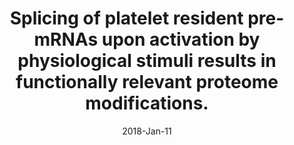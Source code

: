 ---
link: https://dx.doi.org/10.1038/s41598-017-18985-5
journal: Scientific reports
title: Splicing of platelet resident pre-mRNAs upon activation by physiological stimuli results in functionally relevant proteome modifications.
date: 2018-Jan-11
authors: Nassa, G, Giurato, G, Cimmino, G, Rizzo, F, Ravo, M, Salvati, A, Nyman, TA, Zhu, Y, Vesterlund, M, Lehtiö, J, Golino, P, Weisz, A, Tarallo, R
---